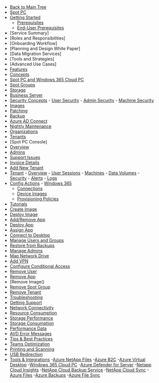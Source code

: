 <!-- Table of Contents -->

- <a href="/" class="sidebar-home"><i data-feather="arrow-left" class="sidebar-back-icon"></i>Back to Main Tree</a>
- [Spot PC](spot-pc/)
 - [Getting Started](spot-pc/getting-started/)
   - [Prerequisites](spot-pc/getting-started/prerequisites)
   - [End-User Prerequisites](spot-pc/getting-started/prerequisites/end-user-prerequisites)
  - [Service Summary]
   - [Roles and Responsibilities]
  - [Onboarding Workflow]
   - [Planning and Design White Paper]
   - [Data Migration Services]
   - [Tools and Strategies]
   - [Advanced Use Cases]
 - [Features](spot-pc/features/)
  - [Concepts](spot-pc/features/concepts/)
   - [Spot PC and Windows 365 Cloud PC]()
   - [Spot Groups]()
   - [Storage]()
   - [Business Server]()
   - [Security Concepts]()
    - [User Security]()
    - [Admin Security]()
    - [Machine Security]()
   - [Images]()
   - [Patching]()
   - [Backup]()
   - [Azure AD Connect]()
   - [Nightly Maintenance]()
   - [Organizations]()
   - [Tenants]()
  - [Spot PC Console]
   - [Overview]()
   - [Admins]()
   - [Support Issues](spot-pc/features/spot-pc-console/support-issues/)
   - [Invoice Details]()
   - [Add New Tenant]()
   - [Tenant]()
    - [Overview]()
    - [User Sessions]()
    - [Machines]()
    - [Data Volumes]()
    - [Security]()
    - [Alerts]()
    - [Logs]()
   - [Config Actions](spot-pc/features/config-actions)
    - [Windows 365](spot-pc/features/config-actions/windows-365/)
     - [Connections](spot-pc/features/config-actions/windows-365/connections/)
     - [Device Images](spot-pc/features/config-actions/windows-365/device-images/)
     - [Provisioning Policies](spot-pc/features/config-actions/windows-365/provisioning-policies/)
 - [Tutorials](spot-pc/tutorials/)
  - [Create Image]()
  - [Deploy Image]()
  - [Add/Remove App]()
  - [Deploy App]()
  - [Assign App]()
  - [Connect to Desktop]()
  - [Manage Users and Groups]()
  - [Restore from Backups]()
  - [Manage Admins]()
  - [Map Network Drive]()
  - [Add VPN]()
  - [Configure Conditional Access]()
  - [Remove User]()
  - [Remove App]()
  - [Remove Image()
  - [Remove Spot Group]()
  - [Remove Tenant]()
 - [Troubleshooting](spot-pc/troubleshooting/)
  - [Getting Support]()
  - [Network Connectivity]()
  - [Resource Consumption]()
  - [Storage Performance]()
  - [Storage Consumption]()
  - [Performance Data]()
  - [AVD Error Messages]()
 - [Tips & Best Practices](spot-pc/tips-and-best-practices/)
  - [Teams Optimization]()
  - [Printing and Scanning]()
  - [USB Redirection]()
 - [Tools & Integrations](spot-pc/tools-and-integrations/)
  -[Azure NetApp Files]()
  -[Azure B2C]()
  -[Azure Virtual Desktop]()
  -[Windows 365 Cloud PC]()
  -[Azure Defender for Server]()
  -[Netapp Cloud Insights]()
  -[NetApp Cloud Backup Service]()
  -[NetApp Cloud Sync]()
  -[Azure Files]()
  -[Azure Backups]()
  -[Azure File Sync]()
